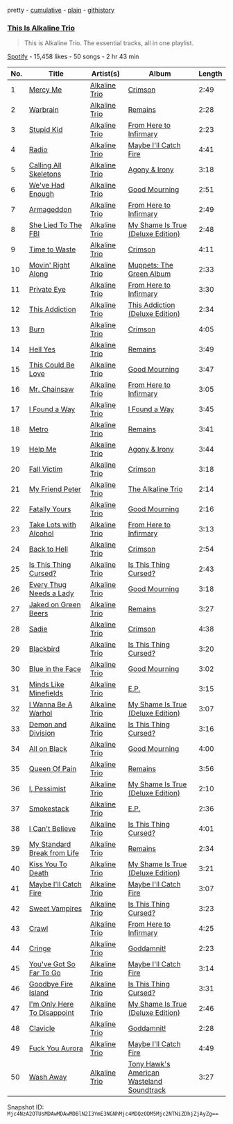 pretty - [cumulative](/playlists/cumulative/37i9dQZF1DZ06evO0Df5sI.md) - [plain](/playlists/plain/37i9dQZF1DZ06evO0Df5sI) - [githistory](https://github.githistory.xyz/mackorone/spotify-playlist-archive/blob/main/playlists/plain/37i9dQZF1DZ06evO0Df5sI)

### [This Is Alkaline Trio](https://open.spotify.com/playlist/37i9dQZF1DZ06evO0Df5sI)

> This is Alkaline Trio\. The essential tracks, all in one playlist.

[Spotify](https://open.spotify.com/user/spotify) - 15,458 likes - 50 songs - 2 hr 43 min

| No. | Title | Artist(s) | Album | Length |
|---|---|---|---|---|
| 1 | [Mercy Me](https://open.spotify.com/track/2YrB3vM3H7TcXZ0rAq4X8Y) | [Alkaline Trio](https://open.spotify.com/artist/1aEYCT7t18aM3VvM6y8oVR) | [Crimson](https://open.spotify.com/album/1nbbNU8TtGkPtYlLpmP1ZY) | 2:49 |
| 2 | [Warbrain](https://open.spotify.com/track/6M8UhCdVuWxKwVRhe3sWQa) | [Alkaline Trio](https://open.spotify.com/artist/1aEYCT7t18aM3VvM6y8oVR) | [Remains](https://open.spotify.com/album/6UrR2pGs8FzRMrQZxQvI2H) | 2:28 |
| 3 | [Stupid Kid](https://open.spotify.com/track/504aMSptpjhMNdtYvbXzjv) | [Alkaline Trio](https://open.spotify.com/artist/1aEYCT7t18aM3VvM6y8oVR) | [From Here to Infirmary](https://open.spotify.com/album/74FavWuKZGG8tp3jpMVzN4) | 2:23 |
| 4 | [Radio](https://open.spotify.com/track/3VVstQ0fpj4pdSPe2QZT5z) | [Alkaline Trio](https://open.spotify.com/artist/1aEYCT7t18aM3VvM6y8oVR) | [Maybe I'll Catch Fire](https://open.spotify.com/album/1geOrMhJFz0gonGQ8A5e8m) | 4:41 |
| 5 | [Calling All Skeletons](https://open.spotify.com/track/4uicyqoy9VwvWzxu5nbyDc) | [Alkaline Trio](https://open.spotify.com/artist/1aEYCT7t18aM3VvM6y8oVR) | [Agony & Irony](https://open.spotify.com/album/2kmTbt2NyJsx4x0GnZ4uBH) | 3:18 |
| 6 | [We've Had Enough](https://open.spotify.com/track/5I1ZxztCi4MdwQYFQgYJel) | [Alkaline Trio](https://open.spotify.com/artist/1aEYCT7t18aM3VvM6y8oVR) | [Good Mourning](https://open.spotify.com/album/6hj7cv9c4x3OteLDKdGL0l) | 2:51 |
| 7 | [Armageddon](https://open.spotify.com/track/5s4uRy5aXZnOBLeovT4jNt) | [Alkaline Trio](https://open.spotify.com/artist/1aEYCT7t18aM3VvM6y8oVR) | [From Here to Infirmary](https://open.spotify.com/album/74FavWuKZGG8tp3jpMVzN4) | 2:49 |
| 8 | [She Lied To The FBI](https://open.spotify.com/track/3rQWKxOJtn2EXr6j3KfHdO) | [Alkaline Trio](https://open.spotify.com/artist/1aEYCT7t18aM3VvM6y8oVR) | [My Shame Is True \(Deluxe Edition\)](https://open.spotify.com/album/47ooGYp4iWw3HqEYpMPMIV) | 2:48 |
| 9 | [Time to Waste](https://open.spotify.com/track/0imHRp0dntswjXWQxkWhZP) | [Alkaline Trio](https://open.spotify.com/artist/1aEYCT7t18aM3VvM6y8oVR) | [Crimson](https://open.spotify.com/album/1nbbNU8TtGkPtYlLpmP1ZY) | 4:11 |
| 10 | [Movin' Right Along](https://open.spotify.com/track/0avaVpOJTKyV87oMmjVMXw) | [Alkaline Trio](https://open.spotify.com/artist/1aEYCT7t18aM3VvM6y8oVR) | [Muppets: The Green Album](https://open.spotify.com/album/77klgRm6FxdgXYArYvXGYj) | 2:33 |
| 11 | [Private Eye](https://open.spotify.com/track/5W68YeADvFGOegS3TmP7w8) | [Alkaline Trio](https://open.spotify.com/artist/1aEYCT7t18aM3VvM6y8oVR) | [From Here to Infirmary](https://open.spotify.com/album/74FavWuKZGG8tp3jpMVzN4) | 3:30 |
| 12 | [This Addiction](https://open.spotify.com/track/2LI6D6z57Lq2QTQH6Tgsz0) | [Alkaline Trio](https://open.spotify.com/artist/1aEYCT7t18aM3VvM6y8oVR) | [This Addiction \(Deluxe Edition\)](https://open.spotify.com/album/4otoRgtApYRPsuxrW3Xaxj) | 2:34 |
| 13 | [Burn](https://open.spotify.com/track/2oOrzZmHfAhYBPsAFg079R) | [Alkaline Trio](https://open.spotify.com/artist/1aEYCT7t18aM3VvM6y8oVR) | [Crimson](https://open.spotify.com/album/1nbbNU8TtGkPtYlLpmP1ZY) | 4:05 |
| 14 | [Hell Yes](https://open.spotify.com/track/6J7SJqAZa4eFvoFCsKhsvb) | [Alkaline Trio](https://open.spotify.com/artist/1aEYCT7t18aM3VvM6y8oVR) | [Remains](https://open.spotify.com/album/6UrR2pGs8FzRMrQZxQvI2H) | 3:49 |
| 15 | [This Could Be Love](https://open.spotify.com/track/5rDLisLOgjDqLqEQNMAqmT) | [Alkaline Trio](https://open.spotify.com/artist/1aEYCT7t18aM3VvM6y8oVR) | [Good Mourning](https://open.spotify.com/album/6hj7cv9c4x3OteLDKdGL0l) | 3:47 |
| 16 | [Mr\. Chainsaw](https://open.spotify.com/track/20t6jJkDNQed6QGYlC0eFa) | [Alkaline Trio](https://open.spotify.com/artist/1aEYCT7t18aM3VvM6y8oVR) | [From Here to Infirmary](https://open.spotify.com/album/74FavWuKZGG8tp3jpMVzN4) | 3:05 |
| 17 | [I Found a Way](https://open.spotify.com/track/3SW1iJWxeVKTn32gL76srO) | [Alkaline Trio](https://open.spotify.com/artist/1aEYCT7t18aM3VvM6y8oVR) | [I Found a Way](https://open.spotify.com/album/5Dv4BNIrxowlDyal7reMwy) | 3:45 |
| 18 | [Metro](https://open.spotify.com/track/7bOjSUJ9F6R8VMnmLjC0wd) | [Alkaline Trio](https://open.spotify.com/artist/1aEYCT7t18aM3VvM6y8oVR) | [Remains](https://open.spotify.com/album/6UrR2pGs8FzRMrQZxQvI2H) | 3:41 |
| 19 | [Help Me](https://open.spotify.com/track/1Fy9hQQLek2UpOYUEPjiYn) | [Alkaline Trio](https://open.spotify.com/artist/1aEYCT7t18aM3VvM6y8oVR) | [Agony & Irony](https://open.spotify.com/album/2kmTbt2NyJsx4x0GnZ4uBH) | 3:44 |
| 20 | [Fall Victim](https://open.spotify.com/track/4NFV9MCy465LEe7vXMf6ZN) | [Alkaline Trio](https://open.spotify.com/artist/1aEYCT7t18aM3VvM6y8oVR) | [Crimson](https://open.spotify.com/album/1nbbNU8TtGkPtYlLpmP1ZY) | 3:18 |
| 21 | [My Friend Peter](https://open.spotify.com/track/27jbQySldKEX1W17293Mto) | [Alkaline Trio](https://open.spotify.com/artist/1aEYCT7t18aM3VvM6y8oVR) | [The Alkaline Trio](https://open.spotify.com/album/5waByzUzczyEbkV55jcIke) | 2:14 |
| 22 | [Fatally Yours](https://open.spotify.com/track/5ZQvdpuEbWiKQVWn8tsJ94) | [Alkaline Trio](https://open.spotify.com/artist/1aEYCT7t18aM3VvM6y8oVR) | [Good Mourning](https://open.spotify.com/album/6hj7cv9c4x3OteLDKdGL0l) | 2:16 |
| 23 | [Take Lots with Alcohol](https://open.spotify.com/track/12pC1Ij4F7Zeq60ptohMCi) | [Alkaline Trio](https://open.spotify.com/artist/1aEYCT7t18aM3VvM6y8oVR) | [From Here to Infirmary](https://open.spotify.com/album/74FavWuKZGG8tp3jpMVzN4) | 3:13 |
| 24 | [Back to Hell](https://open.spotify.com/track/6xUF7fIIBlMKTCGu1x5s8p) | [Alkaline Trio](https://open.spotify.com/artist/1aEYCT7t18aM3VvM6y8oVR) | [Crimson](https://open.spotify.com/album/1nbbNU8TtGkPtYlLpmP1ZY) | 2:54 |
| 25 | [Is This Thing Cursed?](https://open.spotify.com/track/4KgLMgC9724dK12vbHkbYk) | [Alkaline Trio](https://open.spotify.com/artist/1aEYCT7t18aM3VvM6y8oVR) | [Is This Thing Cursed?](https://open.spotify.com/album/1qmUB0PQQDdu00WMpro2YC) | 2:43 |
| 26 | [Every Thug Needs a Lady](https://open.spotify.com/track/0bvat3eFe9HfUd1opSVXl7) | [Alkaline Trio](https://open.spotify.com/artist/1aEYCT7t18aM3VvM6y8oVR) | [Good Mourning](https://open.spotify.com/album/6hj7cv9c4x3OteLDKdGL0l) | 3:18 |
| 27 | [Jaked on Green Beers](https://open.spotify.com/track/0LWnqm6bl3aUqmlEeGuiry) | [Alkaline Trio](https://open.spotify.com/artist/1aEYCT7t18aM3VvM6y8oVR) | [Remains](https://open.spotify.com/album/6UrR2pGs8FzRMrQZxQvI2H) | 3:27 |
| 28 | [Sadie](https://open.spotify.com/track/5KwPQNnzA87NSBilvBBDr1) | [Alkaline Trio](https://open.spotify.com/artist/1aEYCT7t18aM3VvM6y8oVR) | [Crimson](https://open.spotify.com/album/1nbbNU8TtGkPtYlLpmP1ZY) | 4:38 |
| 29 | [Blackbird](https://open.spotify.com/track/4xQa40wrBDGrIyt3GpHlU1) | [Alkaline Trio](https://open.spotify.com/artist/1aEYCT7t18aM3VvM6y8oVR) | [Is This Thing Cursed?](https://open.spotify.com/album/1qmUB0PQQDdu00WMpro2YC) | 3:20 |
| 30 | [Blue in the Face](https://open.spotify.com/track/6eo0pGSL1WVhZQjUfqix5M) | [Alkaline Trio](https://open.spotify.com/artist/1aEYCT7t18aM3VvM6y8oVR) | [Good Mourning](https://open.spotify.com/album/6hj7cv9c4x3OteLDKdGL0l) | 3:02 |
| 31 | [Minds Like Minefields](https://open.spotify.com/track/4hKsDk5XzS7oYi0aWGIBvH) | [Alkaline Trio](https://open.spotify.com/artist/1aEYCT7t18aM3VvM6y8oVR) | [E.P.](https://open.spotify.com/album/7f6VPDEapsQExFKB58VQbY) | 3:15 |
| 32 | [I Wanna Be A Warhol](https://open.spotify.com/track/0YCFg0xT3mu189q1KmhjO6) | [Alkaline Trio](https://open.spotify.com/artist/1aEYCT7t18aM3VvM6y8oVR) | [My Shame Is True \(Deluxe Edition\)](https://open.spotify.com/album/47ooGYp4iWw3HqEYpMPMIV) | 3:07 |
| 33 | [Demon and Division](https://open.spotify.com/track/1z1KFCZnxDl5YsJPhJcqqB) | [Alkaline Trio](https://open.spotify.com/artist/1aEYCT7t18aM3VvM6y8oVR) | [Is This Thing Cursed?](https://open.spotify.com/album/1qmUB0PQQDdu00WMpro2YC) | 3:16 |
| 34 | [All on Black](https://open.spotify.com/track/4rfYCOLDI3HjU7Ma0Do2l4) | [Alkaline Trio](https://open.spotify.com/artist/1aEYCT7t18aM3VvM6y8oVR) | [Good Mourning](https://open.spotify.com/album/6hj7cv9c4x3OteLDKdGL0l) | 4:00 |
| 35 | [Queen Of Pain](https://open.spotify.com/track/0Vx2PPv6MPcbOLJsm3wnuy) | [Alkaline Trio](https://open.spotify.com/artist/1aEYCT7t18aM3VvM6y8oVR) | [Remains](https://open.spotify.com/album/6UrR2pGs8FzRMrQZxQvI2H) | 3:56 |
| 36 | [I, Pessimist](https://open.spotify.com/track/219DU5WdarWWzSssghQqPH) | [Alkaline Trio](https://open.spotify.com/artist/1aEYCT7t18aM3VvM6y8oVR) | [My Shame Is True \(Deluxe Edition\)](https://open.spotify.com/album/47ooGYp4iWw3HqEYpMPMIV) | 2:10 |
| 37 | [Smokestack](https://open.spotify.com/track/6uRRWR5s0vOofSzL7UPB8d) | [Alkaline Trio](https://open.spotify.com/artist/1aEYCT7t18aM3VvM6y8oVR) | [E.P.](https://open.spotify.com/album/7f6VPDEapsQExFKB58VQbY) | 2:36 |
| 38 | [I Can't Believe](https://open.spotify.com/track/0YqdsM9x9NtKUfwqooo6iV) | [Alkaline Trio](https://open.spotify.com/artist/1aEYCT7t18aM3VvM6y8oVR) | [Is This Thing Cursed?](https://open.spotify.com/album/1qmUB0PQQDdu00WMpro2YC) | 4:01 |
| 39 | [My Standard Break from Life](https://open.spotify.com/track/5o3o957pQk9riQYqg0iDoF) | [Alkaline Trio](https://open.spotify.com/artist/1aEYCT7t18aM3VvM6y8oVR) | [Remains](https://open.spotify.com/album/6UrR2pGs8FzRMrQZxQvI2H) | 2:34 |
| 40 | [Kiss You To Death](https://open.spotify.com/track/74ocpSSePJzUbfstuWISWD) | [Alkaline Trio](https://open.spotify.com/artist/1aEYCT7t18aM3VvM6y8oVR) | [My Shame Is True \(Deluxe Edition\)](https://open.spotify.com/album/47ooGYp4iWw3HqEYpMPMIV) | 3:21 |
| 41 | [Maybe I'll Catch Fire](https://open.spotify.com/track/53S0JdlqoD0YJn1DVZGX4x) | [Alkaline Trio](https://open.spotify.com/artist/1aEYCT7t18aM3VvM6y8oVR) | [Maybe I'll Catch Fire](https://open.spotify.com/album/1geOrMhJFz0gonGQ8A5e8m) | 3:07 |
| 42 | [Sweet Vampires](https://open.spotify.com/track/0bNh4dFYghzvk3uCNKweap) | [Alkaline Trio](https://open.spotify.com/artist/1aEYCT7t18aM3VvM6y8oVR) | [Is This Thing Cursed?](https://open.spotify.com/album/1qmUB0PQQDdu00WMpro2YC) | 3:23 |
| 43 | [Crawl](https://open.spotify.com/track/3VsFBlBhHKN9TpsvRjH8c7) | [Alkaline Trio](https://open.spotify.com/artist/1aEYCT7t18aM3VvM6y8oVR) | [From Here to Infirmary](https://open.spotify.com/album/74FavWuKZGG8tp3jpMVzN4) | 4:25 |
| 44 | [Cringe](https://open.spotify.com/track/0rp47ZE0Ej8bc7KbgvoQRG) | [Alkaline Trio](https://open.spotify.com/artist/1aEYCT7t18aM3VvM6y8oVR) | [Goddamnit!](https://open.spotify.com/album/7MtJrKwP2h9eJMqnooR6iM) | 2:23 |
| 45 | [You've Got So Far To Go](https://open.spotify.com/track/03EV0UHtbLLZxRMk2k638B) | [Alkaline Trio](https://open.spotify.com/artist/1aEYCT7t18aM3VvM6y8oVR) | [Maybe I'll Catch Fire](https://open.spotify.com/album/1geOrMhJFz0gonGQ8A5e8m) | 3:14 |
| 46 | [Goodbye Fire Island](https://open.spotify.com/track/11b8iIU8p1DnkrMaVipeSp) | [Alkaline Trio](https://open.spotify.com/artist/1aEYCT7t18aM3VvM6y8oVR) | [Is This Thing Cursed?](https://open.spotify.com/album/1qmUB0PQQDdu00WMpro2YC) | 3:31 |
| 47 | [I'm Only Here To Disappoint](https://open.spotify.com/track/0QXKhyc7lfizn5IzeKk2fV) | [Alkaline Trio](https://open.spotify.com/artist/1aEYCT7t18aM3VvM6y8oVR) | [My Shame Is True \(Deluxe Edition\)](https://open.spotify.com/album/47ooGYp4iWw3HqEYpMPMIV) | 2:46 |
| 48 | [Clavicle](https://open.spotify.com/track/5vs0XuWAemXGTZK83eaF9f) | [Alkaline Trio](https://open.spotify.com/artist/1aEYCT7t18aM3VvM6y8oVR) | [Goddamnit!](https://open.spotify.com/album/7MtJrKwP2h9eJMqnooR6iM) | 2:28 |
| 49 | [Fuck You Aurora](https://open.spotify.com/track/5a9yyZE83UskiAlIsQR7Lz) | [Alkaline Trio](https://open.spotify.com/artist/1aEYCT7t18aM3VvM6y8oVR) | [Maybe I'll Catch Fire](https://open.spotify.com/album/1geOrMhJFz0gonGQ8A5e8m) | 4:49 |
| 50 | [Wash Away](https://open.spotify.com/track/6SInb5FLqUK8NmlAtXUNaJ) | [Alkaline Trio](https://open.spotify.com/artist/1aEYCT7t18aM3VvM6y8oVR) | [Tony Hawk's American Wasteland Soundtrack](https://open.spotify.com/album/1ttszNk2tbxuzeln1Ib7e0) | 3:27 |

Snapshot ID: `Mjc4NzA2OTUsMDAwMDAwMDBlN2I3YmE3NGNhMjc4MDQzODM5Mjc2NTNiZDhjZjAyZg==`
